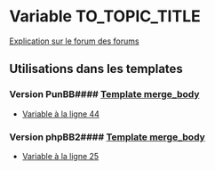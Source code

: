 # Variable TO_TOPIC_TITLE
[Explication sur le forum des forums](http://forum.forumactif.com/t294113-listing-des-variables#TO_TOPIC_TITLE)
## Utilisations dans les templates
### Version PunBB#### [Template merge_body](punbb/merge_body.md)
* [Variable à la ligne 44](../punbb/merge_body.tpl#L44)
### Version phpBB2#### [Template merge_body](subsilver/merge_body.md)
* [Variable à la ligne 25](../subsilver/merge_body.tpl#L25)